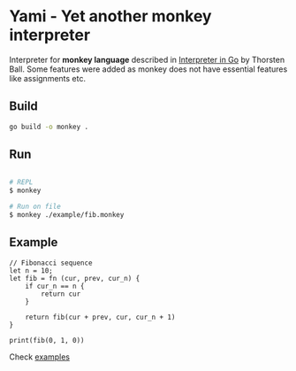 # Yami - Yet another monkey interpreter
Interpreter for **monkey language** described in [Interpreter in Go](https://interpreterbook.com) by Thorsten Ball. 
Some features were added as monkey does not have essential features like assignments etc.

## Build
```bash
go build -o monkey .
```
## Run

```bash

# REPL
$ monkey

# Run on file
$ monkey ./example/fib.monkey

```

## Example

```monkey
// Fibonacci sequence
let n = 10;
let fib = fn (cur, prev, cur_n) {
    if cur_n == n {
        return cur
    }

    return fib(cur + prev, cur, cur_n + 1)
}
  
print(fib(0, 1, 0))
```

Check [examples](/example/)

